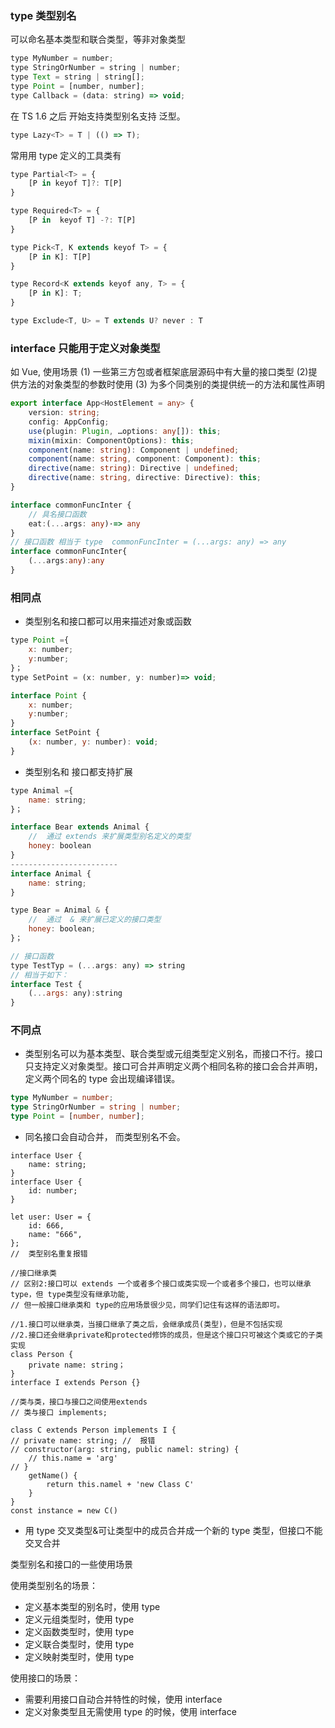### type 类型别名

可以命名基本类型和联合类型，等非对象类型

```js
type MyNumber = number;
type StringOrNumber = string | number;
type Text = string | string[];
type Point = [number, number];
type Callback = (data: string) => void;
```

在 TS 1.6 之后 开始支持类型别名支持 泛型。

```js
type Lazy<T> = T | (() => T);
```

常用用 type 定义的工具类有

```js
type Partial<T> = {
    [P in keyof T]?: T[P]
}

type Required<T> = {
    [P in  keyof T] -?: T[P]
}

type Pick<T, K extends keyof T> = {
    [P in K]: T[P]
}

type Record<K extends keyof any, T> = {
    [P in K]: T;
}

type Exclude<T, U> = T extends U? never : T
```

### interface 只能用于定义对象类型

如 Vue,
使用场景
(1) 一些第三方包或者框架底层源码中有大量的接口类型
(2)提供方法的对象类型的参数时使用
(3) 为多个同类别的类提供统一的方法和属性声明

```ts
export interface App<HostElement = any> {
    version: string;
    config: AppConfig;
    use(plugin: Plugin, …options: any[]): this;
    mixin(mixin: ComponentOptions): this;
    component(name: string): Component | undefined;
    component(name: string, component: Component): this;
    directive(name: string): Directive | undefined;
    directive(name: string, directive: Directive): this;
}

interface commonFuncInter {
    // 具名接口函数
    eat:(...args: any)·=> any
}
// 接口函数 相当于 type  commonFuncInter = (...args: any) => any
interface commonFuncInter{
    (...args:any):any
}

```

### 相同点

- 类型别名和接口都可以用来描述对象或函数

```js
type Point ={
    x: number;
    y:number;
}；
type SetPoint = (x: number, y: number)=> void;

interface Point {
    x: number;
    y:number;
}
interface SetPoint {
    (x: number, y: number): void;
}
```

- 类型别名和 接口都支持扩展

```js
type Animal ={
    name: string;
}；

interface Bear extends Animal {
    //  通过 extends 来扩展类型别名定义的类型
    honey: boolean
}
------------------------
interface Animal {
    name: string;
}

type Bear = Animal & {
    //  通过  & 来扩展已定义的接口类型
    honey: boolean;
}；

// 接口函数
type TestTyp = (...args: any) => string
// 相当于如下：
interface Test {
    (...args: any):string
}


```

### 不同点

- 类型别名可以为基本类型、联合类型或元组类型定义别名，而接口不行。接口只支持定义对象类型。接口可合并声明定义两个相同名称的接口会合并声明，定义两个同名的 type 会出现编译错误。

```ts
type MyNumber = number;
type StringOrNumber = string | number;
type Point = [number, number];
```

- 同名接口会自动合并， 而类型别名不会。

```TS
interface User {
    name: string;
}
interface User {
    id: number;
}

let user: User = {
    id: 666,
    name: "666",
};
//  类型别名重复报错
```

```TS
//接口继承类
// 区别2:接口可以 extends 一个或者多个接口或类实现一个或者多个接口，也可以继承type，但 type类型没有继承功能,
// 但一般接口继承类和 type的应用场景很少见，同学们记住有这样的语法即可。

//1.接口可以继承类，当接口继承了类之后，会继承成员(类型)，但是不包括实现
//2.接口还会继承private和protected修饰的成员，但是这个接口只可被这个类或它的子类实现
class Person {
    private name: string；
}
interface I extends Person {}

//类与类，接口与接口之间使用extends
// 类与接口 implements;

class C extends Person implements I {
// private name: string; //  报错
// constructor(arg: string, public namel: string) {
    // this.name = 'arg'
// }
    getName() {
        return this.namel + 'new Class C'
    }
}
const instance = new C()

```

- 用 type 交叉类型&可让类型中的成员合并成一个新的 type 类型，但接口不能交叉合并

类型别名和接口的一些使用场景

使用类型别名的场景：

- 定义基本类型的别名时，使用 type
- 定义元组类型时，使用 type
- 定义函数类型时，使用 type
- 定义联合类型时，使用 type
- 定义映射类型时，使用 type

使用接口的场景：

- 需要利用接口自动合并特性的时候，使用 interface
- 定义对象类型且无需使用 type 的时候，使用 interface
